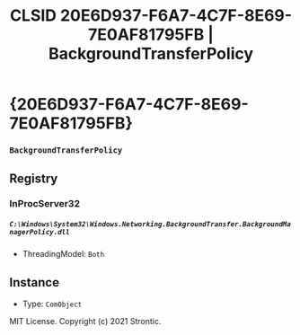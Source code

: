 ﻿---
title: "CLSID 20E6D937-F6A7-4C7F-8E69-7E0AF81795FB | BackgroundTransferPolicy"
excerpt: What is COM-Object CLSID 20E6D937-F6A7-4C7F-8E69-7E0AF81795FB?
---

# {20E6D937-F6A7-4C7F-8E69-7E0AF81795FB}

### `BackgroundTransferPolicy`

## Registry


### InProcServer32

##### `C:\Windows\System32\Windows.Networking.BackgroundTransfer.BackgroundManagerPolicy.dll`
* ThreadingModel: `Both`

## Instance

* Type: `ComObject`

MIT License. Copyright (c) 2021 Strontic.


